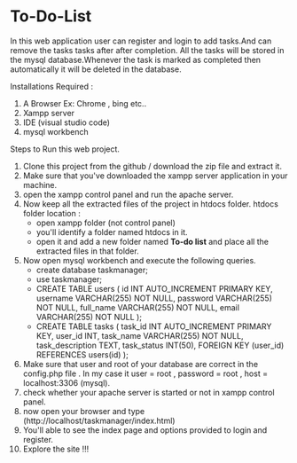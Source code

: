 # To-Do-List
In this web application user can register and login to add tasks.And can remove the tasks tasks after after completion.
All the tasks will be stored in the mysql database.Whenever the task is marked as completed then automatically it will be deleted 
in the database.

Installations Required :
1. A Browser Ex: Chrome , bing etc..
2. Xampp server
3. IDE (visual studio code)
4. mysql workbench

Steps to Run this web project.

1. Clone this project from the github / download the zip file and extract it.
2. Make sure that you've downloaded the xampp server application in your machine.
3. open the xampp control panel and run the apache server.
4. Now keep all the extracted files of the project in htdocs folder.
   htdocs folder location :
   - open xampp folder (not control panel)
   - you'll identify a folder named htdocs in it.
   - open it and add a new folder named **To-do list** and place all the extracted files in that folder.
5. Now open mysql workbench and execute the following queries.
   - create database taskmanager;
   - use taskmanager;
   - CREATE TABLE users (
      id INT AUTO_INCREMENT PRIMARY KEY,
      username VARCHAR(255) NOT NULL,
      password VARCHAR(255) NOT NULL,
      full_name VARCHAR(255) NOT NULL,
      email VARCHAR(255) NOT NULL
      );
   - CREATE TABLE tasks (
      task_id INT AUTO_INCREMENT PRIMARY KEY,
      user_id INT,
      task_name VARCHAR(255) NOT NULL,
      task_description TEXT,
      task_status INT(50),
      FOREIGN KEY (user_id) REFERENCES users(id)
      );
6. Make sure that user and root of your database are correct in the config.php file .
   In my case it user = root , password = root , host = localhost:3306 (mysql).
7. check whether your apache server is started or not in xampp control panel.
8. now open your browser and type (http://localhost/taskmanager/index.html)
9. You'll able to see the index page and options provided to login and register.
10. Explore the site !!!

    
     
